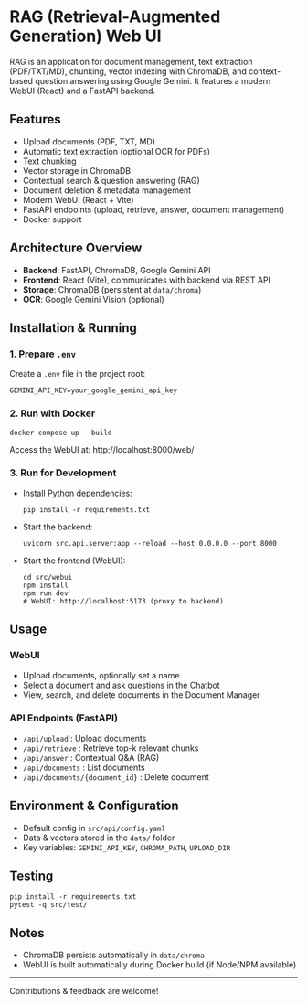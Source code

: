 # RAG (Retrieval-Augmented Generation) Web UI

RAG is an application for document management, text extraction (PDF/TXT/MD), chunking, vector indexing with ChromaDB, and context-based question answering using Google Gemini. It features a modern WebUI (React) and a FastAPI backend.

## Features
- Upload documents (PDF, TXT, MD)
- Automatic text extraction (optional OCR for PDFs)
- Text chunking
- Vector storage in ChromaDB
- Contextual search & question answering (RAG)
- Document deletion & metadata management
- Modern WebUI (React + Vite)
- FastAPI endpoints (upload, retrieve, answer, document management)
- Docker support

## Architecture Overview
- **Backend**: FastAPI, ChromaDB, Google Gemini API
- **Frontend**: React (Vite), communicates with backend via REST API
- **Storage**: ChromaDB (persistent at `data/chroma`)
- **OCR**: Google Gemini Vision (optional)

## Installation & Running

### 1. Prepare `.env`
Create a `.env` file in the project root:
```
GEMINI_API_KEY=your_google_gemini_api_key
```

### 2. Run with Docker
```
docker compose up --build
```
Access the WebUI at: http://localhost:8000/web/

### 3. Run for Development
- Install Python dependencies:
  ```
  pip install -r requirements.txt
  ```
- Start the backend:
  ```
  uvicorn src.api.server:app --reload --host 0.0.0.0 --port 8000
  ```
- Start the frontend (WebUI):
  ```
  cd src/webui
  npm install
  npm run dev
  # WebUI: http://localhost:5173 (proxy to backend)
  ```

## Usage
### WebUI
- Upload documents, optionally set a name
- Select a document and ask questions in the Chatbot
- View, search, and delete documents in the Document Manager

### API Endpoints (FastAPI)
- `/api/upload` : Upload documents
- `/api/retrieve` : Retrieve top-k relevant chunks
- `/api/answer` : Contextual Q&A (RAG)
- `/api/documents` : List documents
- `/api/documents/{document_id}` : Delete document

## Environment & Configuration
- Default config in `src/api/config.yaml`
- Data & vectors stored in the `data/` folder
- Key variables: `GEMINI_API_KEY`, `CHROMA_PATH`, `UPLOAD_DIR`

## Testing
```
pip install -r requirements.txt
pytest -q src/test/
```

## Notes
- ChromaDB persists automatically in `data/chroma`
- WebUI is built automatically during Docker build (if Node/NPM available)

---
Contributions & feedback are welcome!

